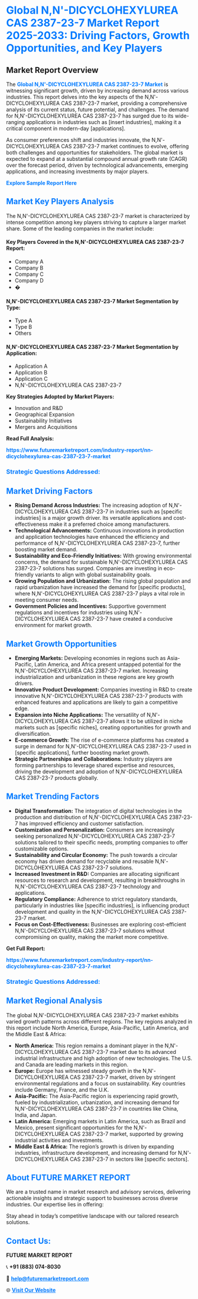 <h1 style="color: #007BFF;">Global N,N'-DICYCLOHEXYLUREA CAS 2387-23-7 Market Report 2025-2033: Driving Factors, Growth Opportunities, and Key Players</h1>

<section id="overview">
<h2>Market Report Overview</h2>
<p>The <a href="https://www.futuremarketreport.com/industry-report/nn-dicyclohexylurea-cas-2387-23-7-market" style="color: #007BFF; text-decoration: none;"><strong>Global N,N'-DICYCLOHEXYLUREA CAS 2387-23-7 Market</strong></a> is witnessing significant growth, driven by increasing demand across various industries. This report delves into the key aspects of the N,N'-DICYCLOHEXYLUREA CAS 2387-23-7 market, providing a comprehensive analysis of its current status, future potential, and challenges. The demand for N,N'-DICYCLOHEXYLUREA CAS 2387-23-7 has surged due to its wide-ranging applications in industries such as [insert industries], making it a critical component in modern-day [applications].</p>
<p>As consumer preferences shift and industries innovate, the N,N'-DICYCLOHEXYLUREA CAS 2387-23-7 market continues to evolve, offering both challenges and opportunities for stakeholders. The global market is expected to expand at a substantial compound annual growth rate (CAGR) over the forecast period, driven by technological advancements, emerging applications, and increasing investments by major players.</p>
</section>

<section id="overview">
<p><a href="https://www.futuremarketreport.com/request-sample/reportId=120217" style="color: #007BFF; text-decoration: none;"><strong>Explore Sample Report Here</strong></a></p>
</section>

<section id="key-players">
<h2 style="color: #007BFF;">Market Key Players Analysis</h2>
<p>The N,N'-DICYCLOHEXYLUREA CAS 2387-23-7 market is characterized by intense competition among key players striving to capture a larger market share. Some of the leading companies in the market include:</p>
<h4>Key Players Covered in the N,N'-DICYCLOHEXYLUREA CAS 2387-23-7 Report:</h4>
<ul><li>Company A</li><li>Company B</li><li>Company C</li><li>Company D</li><li>�</li></ul>
<h4>N,N'-DICYCLOHEXYLUREA CAS 2387-23-7 Market Segmentation by Type:</h4>
<ul><li>Type A</li><li>Type B</li><li>Others</li></ul>

<h4>N,N'-DICYCLOHEXYLUREA CAS 2387-23-7 Market Segmentation by Application:</h4>
<ul><li>Application A</li><li>Application B</li><li>Application C</li><li>N,N&#039;-DICYCLOHEXYLUREA CAS 2387-23-7</li></ul>
<p><strong>Key Strategies Adopted by Market Players:</strong></p>
<ul>
<li>Innovation and R&D</li>
<li>Geographical Expansion</li>
<li>Sustainability Initiatives</li>
<li>Mergers and Acquisitions</li>
</ul>
</section>

<section>
<p><strong>Read Full Analysis: </strong></p><a href="https://www.futuremarketreport.com/industry-report/nn-dicyclohexylurea-cas-2387-23-7-market" style="color: #007BFF; text-decoration: none;"><strong>https://www.futuremarketreport.com/industry-report/nn-dicyclohexylurea-cas-2387-23-7-market</strong></a>
<h3 style="color: #007BFF;">Strategic Questions Addressed:</h3>
</section>

<section id="driving-factors">
<h2 style="color: #007BFF;">Market Driving Factors</h2>
<ul>
<li><strong>Rising Demand Across Industries:</strong> The increasing adoption of N,N'-DICYCLOHEXYLUREA CAS 2387-23-7 in industries such as [specific industries] is a major growth driver. Its versatile applications and cost-effectiveness make it a preferred choice among manufacturers.</li>
<li><strong>Technological Advancements:</strong> Continuous innovations in production and application technologies have enhanced the efficiency and performance of N,N'-DICYCLOHEXYLUREA CAS 2387-23-7, further boosting market demand.</li>
<li><strong>Sustainability and Eco-Friendly Initiatives:</strong> With growing environmental concerns, the demand for sustainable N,N'-DICYCLOHEXYLUREA CAS 2387-23-7 solutions has surged. Companies are investing in eco-friendly variants to align with global sustainability goals.</li>
<li><strong>Growing Population and Urbanization:</strong> The rising global population and rapid urbanization have increased the demand for [specific products], where N,N'-DICYCLOHEXYLUREA CAS 2387-23-7 plays a vital role in meeting consumer needs.</li>
<li><strong>Government Policies and Incentives:</strong> Supportive government regulations and incentives for industries using N,N'-DICYCLOHEXYLUREA CAS 2387-23-7 have created a conducive environment for market growth.</li>
</ul>
</section>

<section id="growth-opportunities">
<h2 style="color: #007BFF;">Market Growth Opportunities</h2>
<ul>
<li><strong>Emerging Markets:</strong> Developing economies in regions such as Asia-Pacific, Latin America, and Africa present untapped potential for the N,N'-DICYCLOHEXYLUREA CAS 2387-23-7 market. Increasing industrialization and urbanization in these regions are key growth drivers.</li>
<li><strong>Innovative Product Development:</strong> Companies investing in R&D to create innovative N,N'-DICYCLOHEXYLUREA CAS 2387-23-7 products with enhanced features and applications are likely to gain a competitive edge.</li>
<li><strong>Expansion into Niche Applications:</strong> The versatility of N,N'-DICYCLOHEXYLUREA CAS 2387-23-7 allows it to be utilized in niche markets such as [specific niches], creating opportunities for growth and diversification.</li>
<li><strong>E-commerce Growth:</strong> The rise of e-commerce platforms has created a surge in demand for N,N'-DICYCLOHEXYLUREA CAS 2387-23-7 used in [specific applications], further boosting market growth.</li>
<li><strong>Strategic Partnerships and Collaborations:</strong> Industry players are forming partnerships to leverage shared expertise and resources, driving the development and adoption of N,N'-DICYCLOHEXYLUREA CAS 2387-23-7 products globally.</li>
</ul>
</section>

<section id="trending-factors">
<h2 style="color: #007BFF;">Market Trending Factors</h2>
<ul>
<li><strong>Digital Transformation:</strong> The integration of digital technologies in the production and distribution of N,N'-DICYCLOHEXYLUREA CAS 2387-23-7 has improved efficiency and customer satisfaction.</li>
<li><strong>Customization and Personalization:</strong> Consumers are increasingly seeking personalized N,N'-DICYCLOHEXYLUREA CAS 2387-23-7 solutions tailored to their specific needs, prompting companies to offer customizable options.</li>
<li><strong>Sustainability and Circular Economy:</strong> The push towards a circular economy has driven demand for recyclable and reusable N,N'-DICYCLOHEXYLUREA CAS 2387-23-7 solutions.</li>
<li><strong>Increased Investment in R&D:</strong> Companies are allocating significant resources to research and development, resulting in breakthroughs in N,N'-DICYCLOHEXYLUREA CAS 2387-23-7 technology and applications.</li>
<li><strong>Regulatory Compliance:</strong> Adherence to strict regulatory standards, particularly in industries like [specific industries], is influencing product development and quality in the N,N'-DICYCLOHEXYLUREA CAS 2387-23-7 market.</li>
<li><strong>Focus on Cost-Effectiveness:</strong> Businesses are exploring cost-efficient N,N'-DICYCLOHEXYLUREA CAS 2387-23-7 solutions without compromising on quality, making the market more competitive.</li>
</ul>
</section>

<section>
<p><strong>Get Full Report: </strong></p><a href="https://www.futuremarketreport.com/industry-report/nn-dicyclohexylurea-cas-2387-23-7-market" style="color: #007BFF; text-decoration: none;"><strong>https://www.futuremarketreport.com/industry-report/nn-dicyclohexylurea-cas-2387-23-7-market</strong></a>
<h3 style="color: #007BFF;">Strategic Questions Addressed:</h3>
</section>


<section id="regional-analysis">
<h2 style="color: #007BFF;">Market Regional Analysis</h2>
<p>The global N,N'-DICYCLOHEXYLUREA CAS 2387-23-7 market exhibits varied growth patterns across different regions. The key regions analyzed in this report include North America, Europe, Asia-Pacific, Latin America, and the Middle East & Africa:</p>
<ul>
<li><strong>North America:</strong> This region remains a dominant player in the N,N'-DICYCLOHEXYLUREA CAS 2387-23-7 market due to its advanced industrial infrastructure and high adoption of new technologies. The U.S. and Canada are leading markets in this region.</li>
<li><strong>Europe:</strong> Europe has witnessed steady growth in the N,N'-DICYCLOHEXYLUREA CAS 2387-23-7 market, driven by stringent environmental regulations and a focus on sustainability. Key countries include Germany, France, and the U.K.</li>
<li><strong>Asia-Pacific:</strong> The Asia-Pacific region is experiencing rapid growth, fueled by industrialization, urbanization, and increasing demand for N,N'-DICYCLOHEXYLUREA CAS 2387-23-7 in countries like China, India, and Japan.</li>
<li><strong>Latin America:</strong> Emerging markets in Latin America, such as Brazil and Mexico, present significant opportunities for the N,N'-DICYCLOHEXYLUREA CAS 2387-23-7 market, supported by growing industrial activities and investments.</li>
<li><strong>Middle East & Africa:</strong> The region’s growth is driven by expanding industries, infrastructure development, and increasing demand for N,N'-DICYCLOHEXYLUREA CAS 2387-23-7 in sectors like [specific sectors].</li>
</ul>
</section>

<footer>
<h2 style="color: #007BFF;">About FUTURE MARKET REPORT</h2>
<p>We are a trusted name in market research and advisory services, delivering actionable insights and strategic support to businesses across diverse industries. Our expertise lies in offering:</p>

<p>Stay ahead in today’s competitive landscape with our tailored research solutions.</p>

<h2 style="color: #007BFF;">Contact Us:</h2>
<p><strong>FUTURE MARKET REPORT</strong></p>
<p>📞 <strong>+91 (883) 074-8030</strong></p>
<p>📧 <strong><a href="mailto:help@futuremarketreport.com" style="color: #007BFF;">help@futuremarketreport.com</a></strong></p>
<p>🌐 <strong><a href="https://www.futuremarketreport.com/" style="color: #007BFF;">Visit Our Website</a></strong></p>
</footer>
